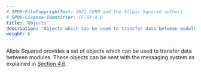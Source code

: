 ```yaml
---
# SPDX-FileCopyrightText: 2022 CERN and the Allpix Squared authors
# SPDX-License-Identifier: CC-BY-4.0
title: "Objects"
description: "Objects which can be used to transfer data between modules."
weight: 6
---
```


Allpix Squared provides a set of objects which can be used to transfer data between modules. These objects can be sent with
the messaging system as explained in [Section 4.6](../04_framework/06_messages).
